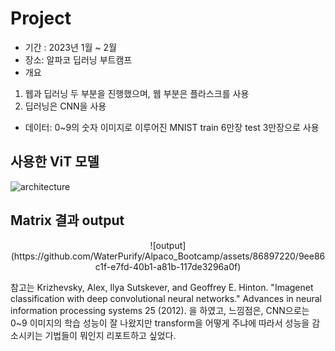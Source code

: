 

# Project 

* 기간 : 2023년 1월 ~ 2월
* 장소: 알파코 딥러닝 부트캠프
* 개요
 1. 웹과 딥러닝 두 부분을 진행했으며, 웹 부분은 플라스크를 사용
 2. 딥러닝은 CNN을 사용
* 데이터:  0~9의 숫자 이미지로 이루어진 MNIST train 6만장 test 3만장으로 사용

## 사용한 ViT 모델 
![architecture](https://github.com/WaterPurify/Alpaco_Bootcamp/assets/86897220/499cc86f-0ee9-41e6-82d5-908f06767c49)

## Matrix 결과 output
<p align="center"> ![output](https://github.com/WaterPurify/Alpaco_Bootcamp/assets/86897220/9ee86c1f-e7fd-40b1-a81b-117de3296a0f)


참고는 Krizhevsky, Alex, Ilya Sutskever, and Geoffrey E. Hinton. "Imagenet classification with deep convolutional neural networks." Advances in neural information processing systems 25 (2012). 을 하였고, 느낌점은, CNN으로는 0~9 이미지의 학습 성능이 잘 나왔지만 transform을 어떻게 주냐에 따라서 성능을 감소시키는 기법들이 뭐인지 리포트하고 싶었다.


